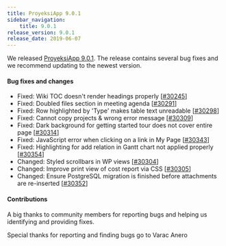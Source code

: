 ```yaml
---
title: ProyeksiApp 9.0.1
sidebar_navigation:
    title: 9.0.1
release_version: 9.0.1
release_date: 2019-06-07
---
```




We released [ProyeksiApp 9.0.1](https://community.proyeksiapp.com/versions/1368).
The release contains several bug fixes and we recommend updating to the newest version.



#### Bug fixes and changes

- Fixed: Wiki TOC doesn't render headings properly [[#30245](https://community.proyeksiapp.com/wp/30245)]
- Fixed: Doubled files section in meeting agenda [[#30291](https://community.proyeksiapp.com/wp/30291)]
- Fixed: Row highlighted by 'Type' makes table text unreadable [[#30298](https://community.proyeksiapp.com/wp/30298)]
- Fixed: Cannot copy projects & wrong error message [[#30309](https://community.proyeksiapp.com/wp/30309)]
- Fixed: Dark background for getting started tour does not cover entire page [[#30314](https://community.proyeksiapp.com/wp/30314)]
- Fixed: JavaScript error when clicking on a link in My Page [[#30343](https://community.proyeksiapp.com/wp/30343)]
- Fixed: Highlighting for add relation in Gantt chart not applied properly [[#30354](https://community.proyeksiapp.com/wp/30354)]
- Changed: Styled scrollbars in WP views [[#30304](https://community.proyeksiapp.com/wp/30304)]
- Changed: Improve print view of cost report via CSS [[#30305](https://community.proyeksiapp.com/wp/30305)]
- Changed: Ensure PostgreSQL migration is finished before attachments are re-inserted [[#30352](https://community.proyeksiapp.com/wp/30352)]

####  

#### Contributions

A big thanks to community members for reporting bugs and helping us identifying and providing fixes.

Special thanks for reporting and finding bugs go to Varac Anero

